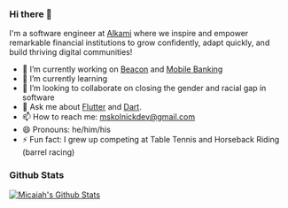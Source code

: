 ### Hi there 👋

I'm a software engineer at [Alkami](https://www.alkami.com/) where we inspire and empower remarkable financial institutions to grow confidently, adapt quickly, and build thriving digital communities!

- 🔭 I’m currently working on [Beacon](https://www.trekmedics.org/beacon/) and [Mobile Banking](https://www.alkami.com/)
- 🌱 I’m currently learning 
- 👯 I’m looking to collaborate on closing the gender and racial gap in software
- 💬 Ask me about [Flutter](https://flutter.dev) and [Dart](https://dart.dev).
- 📫 How to reach me: mskolnickdev@gmail.com
- 😄 Pronouns: he/him/his
- ⚡ Fun fact: I grew up competing at Table Tennis and Horseback Riding (barrel racing)

### Github Stats

[![Micaiah's Github Stats](https://github-readme-stats.vercel.app/api?username=m-skolnick&count_private=true&theme=default&show_icons=true)](https://github.com/m-skolnick)

